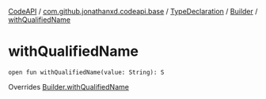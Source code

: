 [CodeAPI](../../../index.md) / [com.github.jonathanxd.codeapi.base](../../index.md) / [TypeDeclaration](../index.md) / [Builder](index.md) / [withQualifiedName](.)

# withQualifiedName

`open fun withQualifiedName(value: String): S`

Overrides [Builder.withQualifiedName](../../-qualified-named/-builder/with-qualified-name.md)

